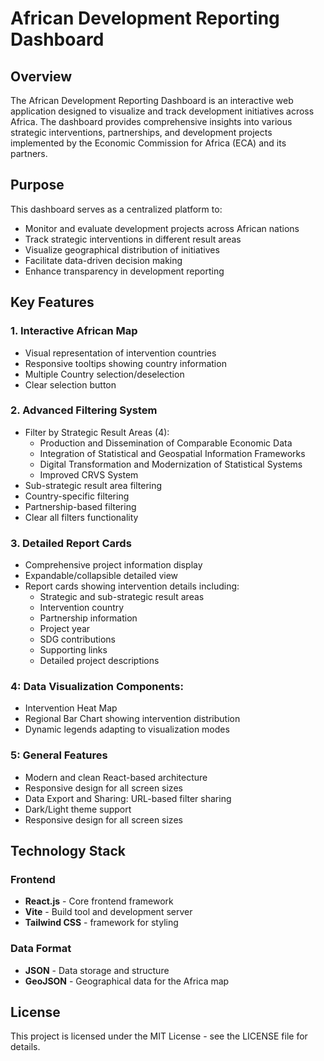 # African Development Reporting Dashboard

## Overview
The African Development Reporting Dashboard is an interactive web application designed to visualize and track development initiatives across Africa. The dashboard provides comprehensive insights into various strategic interventions, partnerships, and development projects implemented by the Economic Commission for Africa (ECA) and its partners.

## Purpose
This dashboard serves as a centralized platform to:
- Monitor and evaluate development projects across African nations
- Track strategic interventions in different result areas
- Visualize geographical distribution of initiatives
- Facilitate data-driven decision making
- Enhance transparency in development reporting

## Key Features

### 1. Interactive African Map
- Visual representation of intervention countries
- Responsive tooltips showing country information
- Multiple Country selection/deselection
- Clear selection button

### 2. Advanced Filtering System
- Filter by Strategic Result Areas (4):
  - Production and Dissemination of Comparable Economic Data
  - Integration of Statistical and Geospatial Information Frameworks
  - Digital Transformation and Modernization of Statistical Systems
  - Improved CRVS System
- Sub-strategic result area filtering
- Country-specific filtering
- Partnership-based filtering
- Clear all filters functionality


### 3. Detailed Report Cards
- Comprehensive project information display
- Expandable/collapsible detailed view
- Report cards showing intervention details including:
  - Strategic and sub-strategic result areas
  - Intervention country
  - Partnership information
  - Project year
  - SDG contributions
  - Supporting links
  - Detailed project descriptions

### 4: Data Visualization Components:
- Intervention Heat Map
- Regional Bar Chart showing intervention distribution
- Dynamic legends adapting to visualization modes

### 5: General Features
- Modern and clean React-based architecture
- Responsive design for all screen sizes
- Data Export and Sharing: URL-based filter sharing
- Dark/Light theme support
- Responsive design for all screen sizes


## Technology Stack

### Frontend
- **React.js** - Core frontend framework
- **Vite** - Build tool and development server
- **Tailwind CSS** - framework for styling


### Data Format
- **JSON** - Data storage and structure
- **GeoJSON** - Geographical data for the Africa map





























## License
This project is licensed under the MIT License - see the LICENSE file for details.
